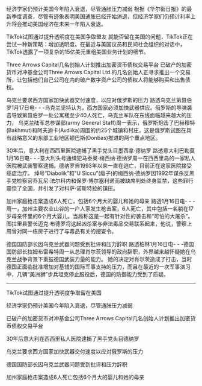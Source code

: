 

经济学家仍预计美国今年陷入衰退，尽管通胀压力减弱
根据《华尔街日报》的最新季度调查，尽管有迹象表明美国通胀已经开始消退，但经济学家们仍预计利率上升将会推动美国经济在未来一年陷入衰退。


TikTok试图通过提升透明度在美国争取盟友
就能否留在美国的问题，TikTok正在尝试一种新策略：增加透明度。在最近与美国议员和民间社会组织的对话中，TikTok透露了一项复杂的15亿美元重组美国业务计划的细节。


Three Arrows Capital几名创始人计划推出加密货币债权交易平台
已破产的加密货币对冲基金公司Three Arrows Capital Ltd.的几名创始人正寻求推出一个交易所，让包括他们自己公司在内的破产数字资产公司的债权人将能够购买和出售债权。


乌克兰要求西方国家加快武器交付速度，以应对俄罗斯的压力
路透乌克兰第聂伯罗1月17日电- - -乌克兰坚持认为，西方国家必须加快武器供应。俄罗斯的导弹袭击导致第聂伯罗一处公寓楼至少40人死亡，乌克兰军队在东线面临越来越大的压力。
乌克兰陆军总参谋部(army General Staff)周一表示，俄罗斯炮击了巴赫穆特(Bakhmut)和阿夫迪卡(Avdiika)周围的约25个城镇和村庄，这是俄罗斯试图在具有战略意义的东部工业地区顿巴斯(Donbas)推进的两个重点地区。


30年后，意大利在西西里医院逮捕了黑手党头目墨西拿·德纳罗
路透意大利巴勒莫1月16日电- - -意大利头号通缉犯马泰奥·梅西纳·德纳罗周一在西西里岛的一家私人医院被武装警察逮捕。德纳罗自1993年以来一直在逃亡，目前正在这家医院接受癌症治疗。
绰号“Diabolik”和“U Siccu”(瘦子)的梅西纳·德纳罗因1992年谋杀反黑手党检察官乔瓦尼·法尔科内和保罗·博尔塞利诺而被缺席判处终身监禁，这些罪行震惊了全国，并引发了对科萨·诺斯特拉的镇压。



加州家庭枪击案造成6人死亡，包括6个月大的婴儿和她的母亲
路透1月16日电- - -周一，加州主要农业山谷的一户人家发生枪击案，6人死亡，其中包括一名躺在17岁母亲怀里的6个月大婴儿。当局称这是一起有针对性的袭击和“可怕的大屠杀”。
图拉里县警长迈克·布德罗将这起凶杀案与非法毒品交易联系起来，他说，警察上周曾对同一栋房子进行了与毒品有关的搜查令。



德国国防部长因乌克兰武器问题受到批评和压力辞职
路透柏林1月16日电- - -德国国防部长拉姆布雷希特周一从总理肖尔茨领导的政府辞职，外界越来越怀疑她在乌克兰战争背景下重振德国武装力量的能力。
她的决定对肖尔茨造成了打击，当时德国正面临批准增加对基辅的国际军事支持的压力，而且在最近的一次军事演习中，几辆“美洲狮”步兵坦克停止服役后，德国的防御能力受到了质疑。


---
TikTok试图通过提升透明度争取留在美国

经济学家仍预计美国今年陷入衰退，尽管通胀压力减弱

已破产的加密货币对冲基金公司Three Arrows Capital几名创始人计划推出加密货币债权交易平台

30年后意大利在西西里私人医院逮捕了黑手党头目德纳罗

乌克兰要求西方国家加快武器交付速度以应对俄罗斯的压力

德国国防部长因乌克兰武器问题受到批评和压力辞职

加州家庭枪击案造成6人死亡包括6个月大的婴儿和她的母亲




